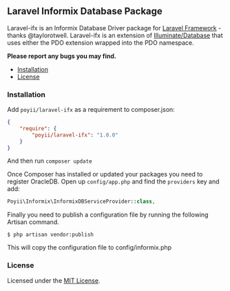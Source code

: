 ## Laravel Informix Database Package

Laravel-ifx is an Informix Database Driver package for [Laravel Framework](http://laravel.com/) - thanks @taylorotwell. Laravel-ifx is an extension of [Illuminate/Database](https://github.com/illuminate/database) that uses either the PDO extension wrapped into the PDO namespace.

**Please report any bugs you may find.**

- [Installation](#installation)
- [License](#license)

### Installation

Add `poyii/laravel-ifx` as a requirement to composer.json:

```json
{
    "require": {
        "poyii/laravel-ifx": "1.0.0"
    }
}
```
And then run `composer update`

Once Composer has installed or updated your packages you need to register OracleDB. Open up `config/app.php` and find
the `providers` key and add:

```php
Poyii\Informix\InformixDBServiceProvider::class,
```

Finally you need to publish a configuration file by running the following Artisan command.

```terminal
$ php artisan vendor:publish
```
This will copy the configuration file to config/informix.php


### License

Licensed under the [MIT License](http://cheeaun.mit-license.org/).